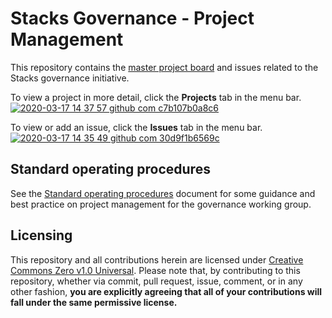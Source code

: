 # Stacks Governance - Project Management

This repository contains the [master project board](https://github.com/stacksgov/pm/projects) and issues related to the Stacks governance initiative.

To view a project in more detail, click the __Projects__ tab in the menu bar. [![2020-03-17 14 37 57 github com c7b107b0a8c6](https://user-images.githubusercontent.com/9038904/77010187-8b99af00-6926-11ea-9343-4e72804543a2.png)](https://github.com/stacksgov/pm/projects)

To view or add an issue, click the __Issues__ tab in the menu bar. [![2020-03-17 14 35 49 github com 30d9f1b6569c](https://user-images.githubusercontent.com/9038904/77010174-88062800-6926-11ea-9a0e-4f2a5882cb69.png)](https://github.com/stacksgov/pm/issues)

## Standard operating procedures

See the [Standard operating procedures](sop.md) document for some guidance and best practice on project management for the governance working group.

## Licensing

This repository and all contributions herein are licensed under [Creative Commons Zero v1.0 Universal](LICENSE). Please note that, by contributing to this repository, whether via commit, pull request, issue, comment, or in any other fashion, **you are explicitly agreeing that all of your contributions will fall under the same permissive license.**
